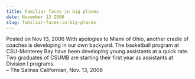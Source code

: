 ```yaml
---
title: Familiar faces in big places
date: November 13 2006
slug: familiar-faces-in-big-places
---
```


 



<span class="date">Posted on Nov 13, 2006    </span>
With apologies to Miami of Ohio, another cradle of coaches is
developing in our own backyard. The basketball program at
CSU-Monterey Bay have been developing young assistants at a quick
rate. Two graduates of CSUMB are starting their first year as
assistants at Division I programs.<br>
&#x2013; The Salinas Californian, Nov. 13, 2006<br/></br>




 
